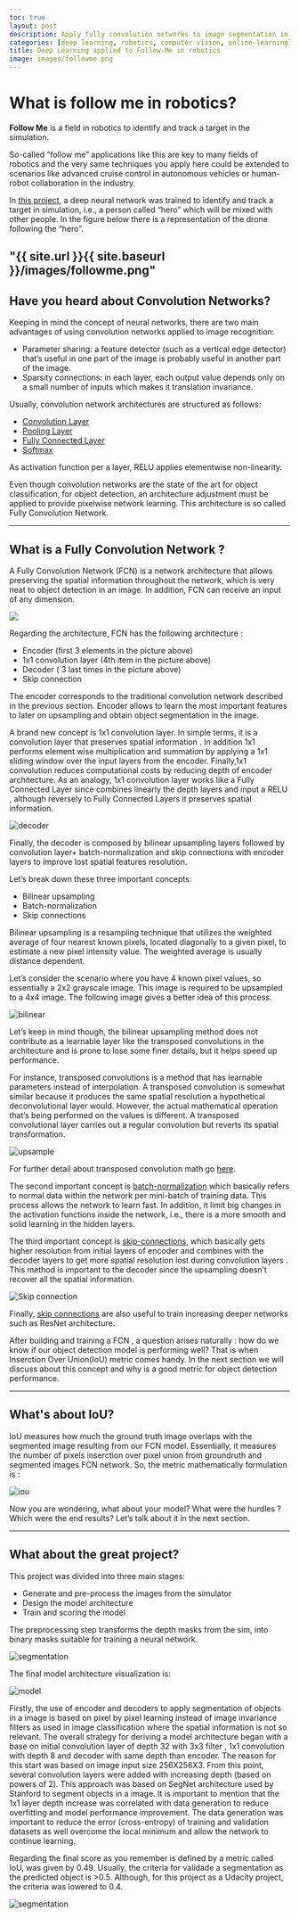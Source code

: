 ```yaml
---
toc: true
layout: post
description: Apply fully convolution networks to image segmentation in robotics follow me.
categories: [deep learning, robotics, computer vision, online-learning]
title: Deep Learning applied to Follow-Me in robotics
image: images/followme.png
---
```

# What is follow me in robotics?

**Follow Me** is a field in robotics to identify and track a target in the simulation.

So-called “follow me” applications like this are key to many fields of robotics and the very same techniques you apply here could be extended to scenarios like advanced cruise control in autonomous vehicles or human-robot collaboration in the industry.

In [this project](https://github.com/brunoeducsantos/Follow-Me), a deep neural network was trained to identify and track a target in simulation, i.e., a person called “hero” which will be mixed with other people. In the figure below there is a representation of the drone following the “hero”.

 "{{ site.url }}{{ site.baseurl }}/images/followme.png"
---

## Have you heard about Convolution Networks?


Keeping in mind the concept of neural networks, there are two main advantages of using convolution networks applied to image recognition:
- Parameter sharing: a feature detector (such as a vertical edge detector) that’s useful in one part of the image is probably useful in another part of the image.
- Sparsity connections: in each layer, each output value depends only on a small number of inputs which makes it translation invariance.

Usually, convolution network architectures are structured as follows:
- [Convolution Layer](https://cs231n.github.io/convolutional-networks/#architectures)
- [Pooling Layer](https://cs231n.github.io/convolutional-networks/#architectures)
- [Fully Connected Layer](https://cs231n.github.io/#architectures)
- [Softmax](https://www.coursera.org/lecture/deep-neural-network/softmax-regression-HRy7y)

As activation function per a layer, RELU applies elementwise non-linearity. 

Even though convolution networks are the state of the art for object classification, for object detection, an architecture adjustment must be applied to provide pixelwise network learning. This architecture is so called Fully Convolution Network.


---

## What is a Fully Convolution Network ?

A Fully Convolution Network (FCN) is a network architecture that allows preserving the spatial information throughout the network, which is very neat to object detection in an image. In addition, FCN can receive an input of any dimension.

![](/images/fcn.png)

Regarding the architecture, FCN has the following architecture :
- Encoder (first 3 elements in the picture above)
- 1x1 convolution layer (4th item in the picture above)
- Decoder ( 3 last times in the picture above)
- Skip connection

The encoder corresponds to the traditional convolution network described in the previous section. Encoder allows to learn the most important features to later on upsampling and obtain object segmentation in the image.

A brand new concept is 1x1 convolution layer. In simple terms, it is a convolution layer that preserves spatial information . In addition 1x1 performs element wise multiplication and summation by applying a 1x1 sliding window over the input layers from the encoder. Finally,1x1 convolution reduces computational costs by reducing depth of encoder architecture. As an analogy, 1x1 convolution layer works like a Fully Connected Layer since combines linearly the depth layers and input a RELU , although reversely to Fully Connected Layers it preserves spatial information.

![decoder](/images/decoder.png)

Finally, the decoder is composed by bilinear upsampling layers followed by convolution layer+ batch-normalization and skip connections with encoder layers to improve lost spatial features resolution.


Let’s break down these three important concepts:
- Bilinear upsampling
- Batch-normalization
- Skip connections

Bilinear upsampling is a resampling technique that utilizes the weighted average of four nearest known pixels, located diagonally to a given pixel, to estimate a new pixel intensity value. The weighted average is usually distance dependent.

Let’s consider the scenario where you have 4 known pixel values, so essentially a 2x2 grayscale image. This image is required to be upsampled to a 4x4 image. The following image gives a better idea of this process.

![bilinear](/images/bilinear.png)

Let’s keep in mind though, the bilinear upsampling method does not contribute as a learnable layer like the transposed convolutions in the architecture and is prone to lose some finer details, but it helps speed up performance.

For instance, transposed convolutions is a method that has learnable parameters instead of interpolation. A transposed convolution is somewhat similar because it produces the same spatial resolution a hypothetical deconvolutional layer would. However, the actual mathematical operation that’s being performed on the values is different. A transposed convolutional layer carries out a regular convolution but reverts its spatial transformation.

![upsample](/images/upsample.png)


For further detail about transposed convolution math go [here](https://arxiv.org/ftp/arxiv/papers/1609/1609.07009.pdf).

The second important concept is [batch-normalization](https://www.coursera.org/lecture/deep-neural-network/why-does-batch-norm-work-81oTm) which basically refers to normal data within the network per mini-batch of training data. This process allows the network to learn fast. In addition, it limit big changes in the activation functions inside the network, i.e., there is a more smooth and solid learning in the hidden layers.

The third important concept is [skip-connections](https://www.coursera.org/lecture/convolutional-neural-networks/resnets-HAhz9), which basically gets higher resolution from initial layers of encoder and combines with the decoder layers to get more spatial resolution lost during convolution layers . This method is important to the decoder since the upsampling doesn’t recover all the spatial information.

![Skip connection](/images/skipconnection.png)


Finally, [skip connections](https://arxiv.org/pdf/1608.04117.pdf) are also useful to train increasing deeper networks such as ResNet architecture.

After building and training a FCN , a question arises naturally : how do we know if our object detection model is performing well? That is when Inserction Over Union(IoU) metric comes handy. In the next section we will discuss about this concept and why is a good metric for object detection performance.


---

## What's about IoU?

IoU measures how much the ground truth image overlaps with the segmented image resulting from our FCN model. Essentially, it measures the number of pixels inserction over pixel union from groundruth and segmented images FCN network. So, the metric mathematically formulation is :

![iou](images/iou.png)

Now you are wondering, what about your model? What were the hurdles ? Which were the end results? Let’s talk about it in the next section.

---

## What about the great project?

This project was divided into three main stages:
- Generate and pre-process the images from the simulator
- Design the model architecture
- Train and scoring the model

The preprocessing step transforms the depth masks from the sim, into binary masks suitable for training a neural network.

![segmentation](/images/segm.png)

The final model architecture visualization is:

![model](/images/model.png)

Firstly, the use of encoder and decoders to apply segmentation of objects in a image is based on pixel by pixel learning instead of image invariance filters as used in image classification where the spatial information is not so relevant. The overall strategy for deriving a model architecture began with a base on initial convolution layer of depth 32 with 3x3 filter , 1x1 convolution with depth 8 and decoder with same depth than encoder. The reason for this start was based on image input size 256X256X3. From this point, several convolution layers were added with increasing depth (based on powers of 2). This approach was based on SegNet architecture used by Stanford to segment objects in a image. It is important to mention that the 1x1 layer depth increase was correlated with data generation to reduce overfitting and model performance improvement. The data generation was important to reduce the error (cross-entropy) of training and validation datasets as well overcome the local minimum and allow the network to continue learning.

Regarding the final score as you remember is defined by a metric called IoU, was given by 0.49. Usually, the criteria for validade a segmentation as the predicted object is >0.5. Although, for this project as a Udacity project, the criteria was lowered to 0.4.

![segmentation](/images/segm2.png)
